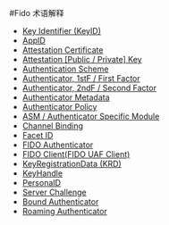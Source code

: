 #Fido 术语解释

  *  [Key Identifier (KeyID)]()
  *  [AppID]()
  *  [Attestation Certificate]()
  *  [Attestation [Public / Private] Key]()
  *  [Authentication Scheme]()
  *  [Authenticator, 1stF / First Factor]()
  *  [Authenticator, 2ndF / Second Factor]()
  *  [Authenticator Metadata]()
  *  [Authenticator Policy]()
  *  [ASM / Authenticator Specific Module]()
  *  [Channel Binding]()
  *  [Facet ID]()
  *  [FIDO Authenticator]()
  *  [FIDO Client(FIDO UAF Client)]()
  *  [KeyRegistrationData (KRD)]()
  *  [KeyHandle]()
  *  [PersonaID]()
  *  [Server Challenge]()
  *  [Bound Authenticator]()
  *  [Roaming Authenticator]()
  
